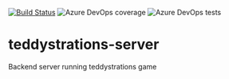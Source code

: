 [![Build Status](https://tchen25.visualstudio.com/Teddystrations/_apis/build/status/theodoreschen.teddystrations-server?branchName=master)](https://tchen25.visualstudio.com/Teddystrations/_build/latest?definitionId=10&branchName=master) ![Azure DevOps coverage](https://img.shields.io/azure-devops/coverage/tchen25/Teddystrations/10) ![Azure DevOps tests](https://img.shields.io/azure-devops/tests/tchen25/Teddystrations/10)

# teddystrations-server
Backend server running teddystrations game

